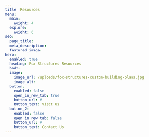 ```yaml
---
title: Resources
menu:
  main:
    weight: 4
  explore:
    weight: 6
seo:
  page_title:
  meta_description:
  featured_image:
hero: 
  enabled: true
  heading: Fox Structures Resources
  body: 
  image: 
    image_url: /uploads/fox-structures-custom-building-plans.jpg
    image_alt:
  button:
    enabled: false
    open_in_new_tab: true
    button_url: #
    button_text: Visit Us
  button_2:
    enabled: false
    open_in_new_tab: false
    button_url: #
    button_text: Contact Us
---
```

